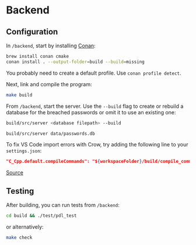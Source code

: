 # Backend

## Configuration

In `/backend`, start by installing [Conan](https://conan.io/):

```bash
brew install conan cmake
conan install . --output-folder=build --build=missing
```

You probably need to create a default profile. Use `conan profile detect`.

Next, link and compile the program:

```bash
make build
```

From `/backend`, start the server. Use the `--build` flag to create or rebuild a database for the breached passwords or omit it to use an existing one:

```bash
build/src/server <database filepath> --build
```

```bash
build/src/server data/passwords.db 
```

To fix VS Code import errors with Crow, try adding the following line to your `settings.json`:

```json
"C_Cpp.default.compileCommands": "${workspaceFolder}/build/compile_commands.json",
```

[Source](https://stackoverflow.com/questions/58077908/linking-conan-include-to-vs-code)

## Testing

After building, you can run tests from `/backend`:

```bash
cd build && ./test/pdl_test	
```

or alternatively:
```bash
make check
```
